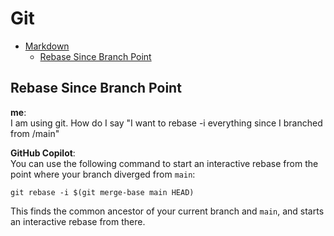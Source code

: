 # Git

<!-- markdownlint-disable -->
<!--ts-->
* [Markdown](#markdown)
   * [Rebase Since Branch Point](#rebase-since-branch-point)
<!--te-->
<!-- markdownlint-enable  -->



## Rebase Since Branch Point

**me**:  
I am using git.  How do I say "I want to rebase -i everything since I branched from /main"

**GitHub Copilot**:  
You can use the following command to start an interactive rebase from the point where your branch diverged from `main`:

    git rebase -i $(git merge-base main HEAD) 

This finds the common ancestor of your current branch and `main`, and starts an interactive rebase from there.